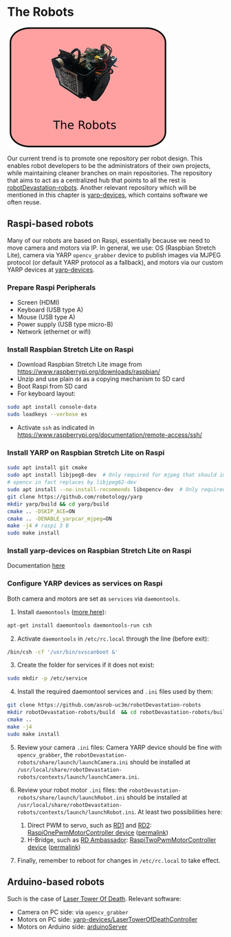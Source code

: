 # The Robots

![The Robots](/assets/the-robot.png)

Our current trend is to promote one repository per robot design. This enables robot developers to be the administrators of their own projects, while maintaining cleaner branches on main repositories. The repository that aims to act as a centralized hub that points to all the rest is [robotDevastation-robots](https://github.com/asrob-uc3m/robotDevastation-robots). Another relevant repository which will be mentioned in this chapter is [yarp-devices](https://github.com/asrob-uc3m/yarp-devices), which contains software we often reuse.

## Raspi-based robots
Many of our robots are based on Raspi, essentially because we need to move camera and motors via IP. In general, we use: OS (Raspbian Stretch Lite), camera via YARP `opencv_grabber` device to publish images via MJPEG protocol (or default YARP protocol as a fallback), and motors via our custom YARP devices at [yarp-devices](https://github.com/asrob-uc3m/yarp-devices).

### Prepare Raspi Peripherals
- Screen (HDMI)
- Keyboard (USB type A)
- Mouse (USB type A)
- Power supply (USB type micro-B)
- Network (ethernet or wifi)

### Install Raspbian Stretch Lite on Raspi
- Download Raspbian Stretch Lite image from https://www.raspberrypi.org/downloads/raspbian/
- Unzip and use plain `dd` as a copying mechanism to SD card
- Boot Raspi from SD card
- For keyboard layout:
```bash
sudo apt install console-data
sudo loadkeys --verbose es
```
- Activate `ssh` as indicated in https://www.raspberrypi.org/documentation/remote-access/ssh/

### Install YARP on Raspbian Stretch Lite on Raspi
```bash
sudo apt install git cmake
sudo apt install libjpeg8-dev  # Only required for mjpeg that should improve video comms
# opencv in fact replaces by libjpeg62-dev
sudo apt install --no-install-recommends libopencv-dev  # Only required for opencv_grabber
git clone https://github.com/robotology/yarp
mkdir yarp/build && cd yarp/build
cmake .. -DSKIP_ACE=ON
cmake .. -DENABLE_yarpcar_mjpeg=ON
make -j4 # raspi 3 B
sudo make install
```

### Install yarp-devices on Raspbian Stretch Lite on Raspi
Documentation [here](https://github.com/asrob-uc3m/yarp-devices/blob/develop/doc/yarp-devices-install.md)

### Configure YARP devices as services on Raspi
Both camera and motors are set as `services` via `daemontools`.

1. Install `daemontools` ([more here](https://github.com/roboticslab-uc3m/installation-guides/blob/master/install-daemontools.md)):
```bash
apt-get install daemontools daemontools-run csh
```

2. Activate `daemontools` in `/etc/rc.local` through the line (before exit):
```bash
/bin/csh -cf '/usr/bin/svscanboot &'
```

3. Create the folder for services if it does not exist:
```bash
sudo mkdir -p /etc/service
```

4. Install the required daemontool services and `.ini` files used by them:
```bash
git clone https://github.com/asrob-uc3m/robotDevastation-robots
mkdir robotDevastation-robots/build  && cd robotDevastation-robots/build
cmake ..
make -j4
sudo make install
```

5. Review your camera `.ini` files: Camera YARP device should be fine with `opencv_grabber`, the `robotDevastation-robots/share/launch/launchCamera.ini` should be installed at `/usr/local/share/robotDevastation-robots/contexts/launch/launchCamera.ini`.

6. Review your robot motor `.ini` files: the `robotDevastation-robots/share/launch/launchRobot.ini` should be installed at `/usr/local/share/robotDevastation-robots/contexts/launch/launchRobot.ini`. At least two possibilities here:
   1. Direct PWM to servo, such as [RD1](https://github.com/asrob-uc3m/rd1) and [RD2](https://github.com/asrob-uc3m/rd2): [RaspiOnePwmMotorController device](https://github.com/asrob-uc3m/yarp-devices/tree/develop/libraries/YarpPlugins/RaspiOnePwmMotorController) ([permalink](https://github.com/asrob-uc3m/yarp-devices/tree/0586c4a9d571f9959188486ca544deebbc2ddaa2/libraries/YarpPlugins/RaspiOnePwmMotorController))
   2. H-Bridge, such as [RD Ambassador](https://github.com/asrob-uc3m/rd-ambassador): [RaspiTwoPwmMotorController device](https://github.com/asrob-uc3m/yarp-devices/tree/develop/libraries/YarpPlugins/RaspiTwoPwmMotorController) ([permalink](https://github.com/asrob-uc3m/yarp-devices/tree/0586c4a9d571f9959188486ca544deebbc2ddaa2/libraries/YarpPlugins/RaspiTwoPwmMotorController))

7. Finally, remember to reboot for changes in `/etc/rc.local` to take effect.

## Arduino-based robots
Such is the case of [Laser Tower Of Death](https://github.com/asrob-uc3m/laser-tower-of-death). Relevant software:
- Camera on PC side: via `opencv_grabber`
- Motors on PC side: [yarp-devices/LaserTowerOfDeathController](https://github.com/asrob-uc3m/yarp-devices/tree/develop/libraries/YarpPlugins/LaserTowerOfDeathController)
- Motors on Arduino side: [arduinoServer](https://github.com/asrob-uc3m/yarp-devices/tree/develop/firmware/arduinoServer)
